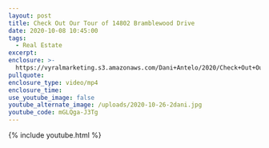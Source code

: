 ```yaml
---
layout: post
title: Check Out Our Tour of 14802 Bramblewood Drive
date: 2020-10-08 10:45:00
tags:
  - Real Estate
excerpt:
enclosure: >-
  https://vyralmarketing.s3.amazonaws.com/Dani+Antelo/2020/Check+Out+Our+Tour+of+14802+Bramblewood+Drive.mp4
pullquote:
enclosure_type: video/mp4
enclosure_time:
use_youtube_image: false
youtube_alternate_image: /uploads/2020-10-26-2dani.jpg
youtube_code: mGLQga-J3Tg
---
```


{% include youtube.html %}

&nbsp;